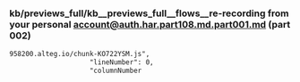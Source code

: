### kb/previews_full/kb__previews_full__flows__re-recording from your personal account@auth.har.part108.md.part001.md (part 002)

```md
958200.alteg.io/chunk-KO722YSM.js",
                    "lineNumber": 0,
                    "columnNumber
```

```
